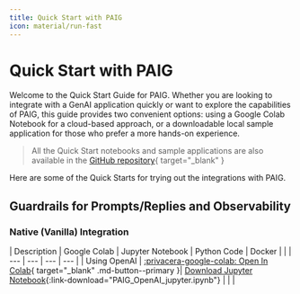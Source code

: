 ```yaml
---
title: Quick Start with PAIG
icon: material/run-fast
---
```


# Quick Start with PAIG

Welcome to the Quick Start Guide for PAIG. Whether you are looking to integrate with a GenAI application quickly or want
to explore the capabilities of PAIG, this guide provides two convenient options: using a Google Colab Notebook for a
cloud-based approach, or a downloadable local sample application for those who prefer a more hands-on experience.

> All the Quick Start notebooks and sample applications are also available in the [GitHub repository](https://github.com/privacera/notebooks/tree/main/paig-os){ target="_blank" }

Here are some of the Quick Starts for trying out the integrations with PAIG.

## Guardrails for Prompts/Replies and Observability

### Native (Vanilla) Integration

| Description | Google Colab | Jupyter Notebook | Python Code | Docker |
|  | --- | --- | --- | --- |
| Using OpenAI | [:privacera-google-colab: Open In Colab](https://colab.research.google.com/github/privacera/notebooks/blob/main/paig-os/google-colab/PAIG_OpenAI.ipynb){ target="_blank" .md-button--primary }| [Download Jupyter Notebook](https://raw.githubusercontent.com/privacera/notebooks/main/paig-os/jupyter-notebook/PAIG_OpenAI_jupyter.ipynb){:link-download="PAIG_OpenAI_jupyter.ipynb"} | | |

